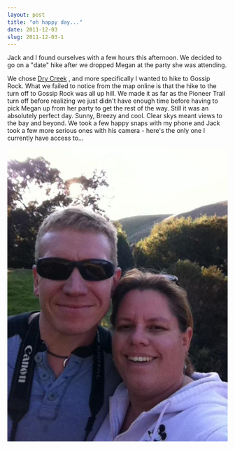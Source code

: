 ```yaml
---
layout: post
title: "oh happy day..."
date: 2011-12-03
slug: 2011-12-03-1
---
```


Jack and I found ourselves with a few hours this afternoon.  We decided to go on a &quot;date&quot; hike after we dropped Megan at the party she was attending.

We chose  [Dry Creek](http://www.ebparks.org/parks/garin) , and more specifically I wanted to hike to Gossip Rock.  What we failed to notice from the map online is that the hike to the turn off to Gossip Rock was all up hill.  We made it as far as the Pioneer Trail turn off before realizing we just didn&apos;t have enough time before having to pick Megan up from her party to get the rest of the way.  Still it was an absolutely perfect day.  Sunny, Breezy and cool.  Clear skys meant views to the bay and beyond.  We took a few happy snaps with my phone and Jack took a few more serious ones with his camera - here&apos;s the only one I currently have access to...

 ![](/images/assets/drycreek-thumb-600x800-195.jpg) 
